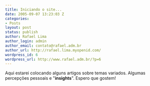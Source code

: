 ```yaml
---
title: Iniciando o site...
date: 2005-09-07 13:23:03 Z
categories:
- Posts
layout: post
status: publish
author: Rafael Lima
author_login: admin
author_email: contato@rafael.adm.br
author_url: http://rafael.lima.myopenid.com/
wordpress_id: 6
wordpress_url: http://www.rafael.adm.br/?p=6
---
```


Aqui estarei colocando alguns artigos sobre temas variados. Algumas percep&ccedil;&otilde;es pessoais e "<span style="font-weight: bold">insights</span>". Espero que gostem!
